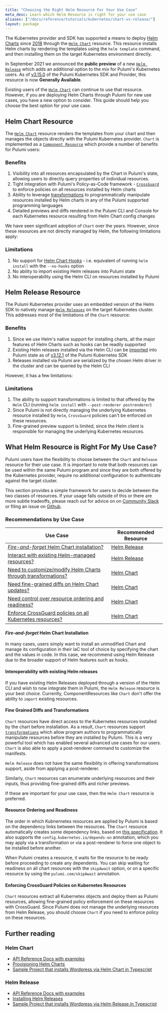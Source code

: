 ```yaml
---
title: "Choosing the Right Helm Resource For Your Use Case"
meta_desc: Learn which Helm Resource is right for your use case
aliases: ["/docs/reference/tutorials/kubernetes/chart-vs-release/"]
layout: package
---
```


The Kubernetes provider and SDK has supported a means to deploy [Helm Charts](https://helm.sh/) since [2018](/blog/using-helm-and-pulumi-to-define-cloud-native-infrastructure-as-code/) through the [`Helm Chart`](/registry/packages/kubernetes/api-docs/helm/v4/chart) resource.  This resource installs Helm charts by rendering the templates using the `helm template` command, and then installing them on the target Kubernetes environment directly. 

In September 2021 we announced the **public preview** of a new [`Helm Release`](/registry/packages/kubernetes/api-docs/helm/v3/release) which adds an additional option to the mix for Pulumi's Kubernetes users. As of [v3.15.0](https://github.com/pulumi/pulumi-kubernetes/releases/tag/v3.15.0) of the Pulumi Kubernetes SDK and Provider, this resource is now **Generally Available**.

Existing users of the [`Helm Chart`](/registry/packages/kubernetes/api-docs/helm/v4/chart) can continue to use that resource. However, if you are deploying Helm Charts through Pulumi for new use cases, you have a new option to consider. This guide should help you choose the best option for your use case.

## Helm Chart Resource

The [`Helm Chart`](/registry/packages/kubernetes/api-docs/helm/v4/chart) resource renders the templates from your chart and then manages the objects directly with the Pulumi Kubernetes provider. `Chart` is implemented as a [`Component Resource`](/docs/concepts/resources/components) which provide a number of benefits for Pulumi users:

### Benefits

1. Visibility into all resources encapsulated by the Chart in Pulumi's state, allowing users to directly query properties of individual resources.
2. Tight integration with Pulumi's Policy-as-Code framework - [`CrossGuard`](/docs/guides/crossguard/) to enforce policies on all resources installed by Helm charts
3. Ability to leverage [transformations](/docs/concepts/options/transformations/) to programmatically manipulate resources installed by Helm charts in any of the Pulumi supported programming languages
4. Detailed previews and diffs rendered in the Pulumi CLI and Console for each Kubernetes resource resulting from Helm Chart config changes

We have seen significant adoption of `Chart` over the years. However, since these resources are not directly managed by Helm, the following limitations apply:

### Limitations

1. No support for [Helm Chart Hooks](https://helm.sh/docs/topics/charts_hooks/) - i.e. equivalent of running `helm install` with the `--no-hooks` option
2. No ability to import existing Helm releases into Pulumi state
3. No interoperability using the Helm CLI on resources installed by Pulumi

## Helm Release Resource

The Pulumi Kubernetes provider uses an embedded version of the Helm SDK to natively manage [`Helm Releases`](https://helm.sh/docs/glossary/#release) on the target Kubernetes cluster. This addresses most of the limitations of the `Chart` resource:

### Benefits

1. Since we use Helm's native support for installing charts, all the major features of Helm Charts such as hooks can be readily supported
2. Existing Helm releases installed via the Helm CLI can be [imported](/registry/packages/kubernetes/api-docs/helm/v3/release/#import) into Pulumi state as of [v3.12.1](https://github.com/pulumi/pulumi-kubernetes/releases/tag/v3.12.1) of the Pulumi Kubernetes SDK
3. Releases installed via Pulumi are serialized by the chosen Helm driver in the cluster and can be queried by the Helm CLI

However, it has a few limitations:

### Limitations

1. The ability to support transformations is limited to that offered by the `Helm` CLI (running `helm install` with `--post-renderer postrenderer`)
2. Since Pulumi is not directly managing the underlying Kubernetes resource installed by `Helm`, `CrossGuard` policies can't be enforced on these resources.
3. Fine-grained preview support is limited, since the Helm client is responsible for managing the underlying Kubernetes resources.

## What Helm Resource is Right For My Use Case?

Pulumi users have the flexibility to choose between the `Chart` and `Release` resource for their use case. It is important to note that both resources can be used within the same Pulumi program and since they are both offered by the Kubernetes provider, require no additional configuration to authenticate against the target cluster.

This section provides a simple framework for users to decide between the two classes of resources. If your usage falls outside of this or there are more subtle tradeoffs, please reach out for advice on on [Community Slack](https://slack.pulumi.com) or filing an issue on [Github](https://github.com/pulumi/pulumi-kubernetes/issues).

### Recommendations by Use Case

| Use Case | Recommended Resource |
| --------- | ---------- |
| [*Fire-and-forget* Helm Chart installation?](#fire-and-forget-helm-chart-installation) | [Helm Release](/registry/packages/kubernetes/api-docs/helm/v3/release/) |
| [Interact with existing Helm-managed resources?](#interoperability-with-existing-helm-releases) | [Helm Release](/registry/packages/kubernetes/api-docs/helm/v3/release/) |
| [Need to customize/modify Helm Charts through transformations?](#fine-grained-diffs-and-transformations) | [Helm Chart](/registry/packages/kubernetes/api-docs/helm/v4/chart/) |
| [Need fine-grained diffs on Helm Chart updates?](#fine-grained-diffs-and-transformations) | [Helm Chart](/registry/packages/kubernetes/api-docs/helm/v4/chart/) |
| [Need control over resource ordering and readiness?](#resource-ordering-and-readiness) | [Helm Chart](/registry/packages/kubernetes/api-docs/helm/v4/chart/) |
| [Enforce CrossGuard policies on all Kubernetes resources?](#enforcing-crossguard-policies-on-kubernetes-resources) | [Helm Chart](/registry/packages/kubernetes/api-docs/helm/v4/chart/) |

#### *Fire-and-forget* Helm Chart Installation

In many cases, users simply want to install an unmodified Chart and manage its configuration in their IaC tool of choice by specifying the chart and the values in code. In this case, we recommend using Helm Release due to the broader support of Helm features such as hooks.

#### Interoperability with existing Helm releases

If you have existing Helm Releases deployed through a version of the Helm CLI and wish to now integrate them in Pulumi, the `Helm Release` resource is your best choice. Currently, ComponentResources like `Chart` don't offer the ability to `import` existing resources.

#### Fine Grained Diffs and Transformations

`Chart` resources have direct access to the Kubernetes resources installed by the chart before installation. As a result, `Chart` resources support [`transformations`](/docs/concepts/options/transformations/) which allow program authors to programmatically manipulate resources before they are installed by Pulumi. This is a very powerful tool which has enabled several advanced use cases for our users. `Chart` is also able to apply a post-renderer command to customize the manifests.

`Helm Release` does not have the same flexibility in offering transformations support, aside from applying a post-renderer.

Similarly, `Chart` resources can enumerate underlying resources and their inputs, thus providing fine-grained diffs and richer previews.

If these are important for your use case, then the `Helm Chart` resource is preferred.

#### Resource Ordering and Readiness

The order in which Kubnernetes resources are applied by Pulumi is based on the dependency
links between the resources. The `Chart` resource automatically creates some dependency links, based on [this specification](https://github.com/kubernetes-sigs/cli-utils?tab=readme-ov-file#implicit-dependency-ordering). It also supports the `config.kubernetes.io/depends-on` annotation,
which you may apply via a transformation or via a post-renderer to force one object
to be installed before another.

When Pulumi creates a resource, it waits for the resource to be ready before
proceeding to create any dependents. You can skip waiting for readiness on all chart resources with the `skipAwait` option, or on a specific resource by using the `pulumi.com/skipAwait` annotation.

#### Enforcing CrossGuard Policies on Kubernetes Resources

`Chart` resources extract all Kubernetes objects and deploy them as Pulumi resources, allowing fine-grained policy enforcement on these resources with CrossGuard. Since Pulumi does not manage the underlying resources from Helm Release, you should choose `Chart` if you need to enforce policy on these resources.

## Further reading

### Helm Chart

* [API Reference Docs with examples](/registry/packages/kubernetes/api-docs/helm/v4/chart/)
* [Provisioning Helm Charts](/docs/guides/adopting/from_kubernetes#provisioning-a-helm-chart)
* [Sample Project that installs Wordpress via Helm Chart in Typescript](/registry/packages/kubernetes/how-to-guides/kubernetes-ts-helm-wordpress/)

### Helm Release

* [API Reference Docs with examples](/registry/packages/kubernetes/api-docs/helm/v3/release/)
* [Installing Helm Releases](/docs/guides/adopting/from_kubernetes#installing-a-helm-release)
* [Sample Project that installs Wordpress via Helm Release in Typescript](/registry/packages/kubernetes/how-to-guides/kubernetes-ts-helm-release-wordpress/)
